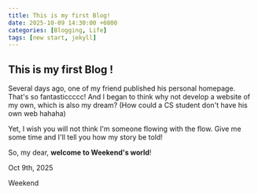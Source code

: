 ```yaml
---
title: This is my first Blog!
date: 2025-10-09 14:30:00 +0800
categories: [Blogging, Life]
tags: [new start, jekyll]
---
```


## This is my first Blog !


Several days ago, one of my friend published his personal homepage. That's so fantasticcccc! And I began to think why not develop a website of my own, which is also my dream? (How could a CS student don't have his own web hahaha)

Yet, I wish you will not think I'm someone flowing with the flow. Give me some time and I'll tell you how my story be told!

So, my dear, **welcome to Weekend's world**!

Oct 9th, 2025 

Weekend